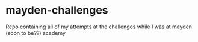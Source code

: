 # mayden-challenges
Repo containing all of my attempts at the challenges while I was at mayden (soon to be??) academy
